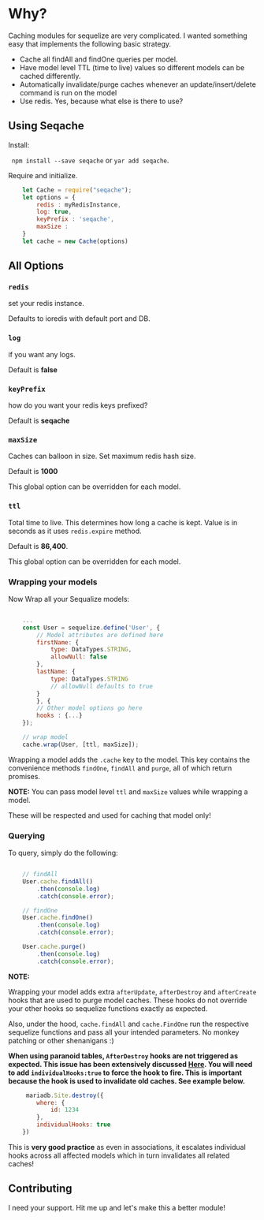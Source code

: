 
# Why?

Caching modules for sequelize are very complicated. I wanted something easy that implements the following basic strategy.

- Cache all findAll and findOne queries per model.
- Have model level TTL (time to live) values so different models can be cached differently.
- Automatically invalidate/purge caches whenever an update/insert/delete command is run on the model
- Use redis. Yes, because what else is there to use? 

## Using Seqache

Install:

``` npm install --save seqache``` or ```yar add seqache```.

Require and initialize.

```javascript
    let Cache = require("seqache");
    let options = {
        redis : myRedisInstance,
        log: true,
        keyPrefix : 'seqache',
        maxSize : 
    }
    let cache = new Cache(options)

```

## All Options


### ```redis```
set your redis instance. 

Defaults to ioredis with default port and DB.

### ```log```
if you want any logs. 

Default is **false**

### ```keyPrefix```
how do you want your redis keys prefixed? 

Default is **seqache**

### ```maxSize```
Caches can balloon in size. Set maximum redis hash size.

Default is **1000**

This global option can be overridden for each model.

### ```ttl```
Total time to live. This determines how long a cache is kept. Value is in seconds as it uses ```redis.expire``` method.

Default is **86,400**.

This global option can be overridden for each model.

### Wrapping your models
Now Wrap all your Sequalize models:

```javascript

    ...
    const User = sequelize.define('User', {
        // Model attributes are defined here
        firstName: {
            type: DataTypes.STRING,
            allowNull: false
        },
        lastName: {
            type: DataTypes.STRING
            // allowNull defaults to true
        }
        }, {
        // Other model options go here
        hooks : {...}
    });

    // wrap model
    cache.wrap(User, [ttl, maxSize]);


```

Wrapping a model adds the ```.cache``` key to the model. This key contains the convenience methods ```findOne```, ```findAll``` and ```purge```, all of which return promises.

**NOTE:**
You can pass model level ``ttl`` and ```maxSize``` values while wrapping a model. 

These will be respected and used for caching that model only!

### Querying

To query, simply do the following:

```javascript

    // findAll
    User.cache.findAll()
        .then(console.log)
        .catch(console.error);

    // findOne
    User.cache.findOne()
        .then(console.log)
        .catch(console.error);

    User.cache.purge()
        .then(console.log)
        .catch(console.error);

```

**NOTE:** 

Wrapping your model adds extra ```afterUpdate```, ```afterDestroy``` and ```afterCreate``` hooks that are used to purge model caches. These hooks do not override your other hooks so sequelize functions exactly as expected.

Also, under the hood, ```cache.findAll``` and ```cache.FindOne``` run the respective sequelize functions and pass all your intended parameters. No monkey patching or other shenanigans :)

**When using **paranoid** tables, ```AfterDestroy``` hooks are not triggered as expected. This issue has been extensively discussed [Here](https://github.com/sequelize/sequelize/issues/9318). You will need to add ```individualHooks:true``` to force the hook to fire. This is important because the hook is used to invalidate old caches. See example below.**

```javascript
     mariadb.Site.destroy({
        where: {
            id: 1234
        },
        individualHooks: true
    })

```

This is **very good practice** as even in associations, it escalates individual hooks across all affected models which in turn invalidates all related caches!

## Contributing
I need your support. Hit me up and let's make this a better module!


